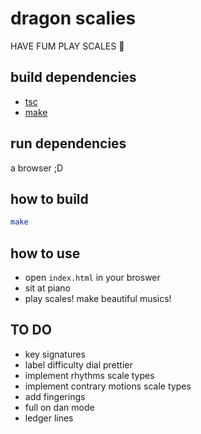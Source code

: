 # dragon scalies

HAVE FUM PLAY SCALES 🎵

## build dependencies

- [tsc](https://www.typescriptlang.org/)
- [make](https://www.gnu.org/software/make/)

## run dependencies

a browser ;D

## how to build

```sh
make
```

## how to use

- open `index.html` in your broswer
- sit at piano
- play scales! make beautiful musics!

## TO DO

- key signatures
- label difficulty dial prettier
- implement rhythms scale types
- implement contrary motions scale types
- add fingerings
- full on dan mode
- ledger lines
